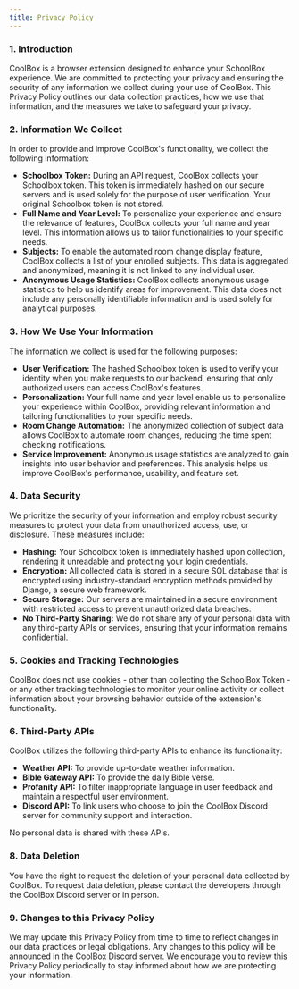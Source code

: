 ```yaml
---
title: Privacy Policy
---
```


### **1. Introduction**

CoolBox is a browser extension designed to enhance your SchoolBox experience. We are committed to protecting your privacy and ensuring the security of any information we collect during your use of CoolBox. This Privacy Policy outlines our data collection practices, how we use that information, and the measures we take to safeguard your privacy.

### **2. Information We Collect**

In order to provide and improve CoolBox's functionality, we collect the following information:

* **Schoolbox Token:** During an API request, CoolBox collects your Schoolbox token. This token is immediately hashed on our secure servers and is used solely for the purpose of user verification. Your original Schoolbox token is not stored.
* **Full Name and Year Level:** To personalize your experience and ensure the relevance of features, CoolBox collects your full name and year level. This information allows us to tailor functionalities to your specific needs.
* **Subjects:** To enable the automated room change display feature, CoolBox collects a list of your enrolled subjects. This data is aggregated and anonymized, meaning it is not linked to any individual user.
* **Anonymous Usage Statistics:** CoolBox collects anonymous usage statistics to help us identify areas for improvement. This data does not include any personally identifiable information and is used solely for analytical purposes.

### **3. How We Use Your Information**

The information we collect is used for the following purposes:

* **User Verification:** The hashed Schoolbox token is used to verify your identity when you make requests to our backend, ensuring that only authorized users can access CoolBox's features.
* **Personalization:** Your full name and year level enable us to personalize your experience within CoolBox, providing relevant information and tailoring functionalities to your specific needs.
* **Room Change Automation:** The anonymized collection of subject data allows CoolBox to automate room changes, reducing the time spent checking notifications.
* **Service Improvement:** Anonymous usage statistics are analyzed to gain insights into user behavior and preferences. This analysis helps us improve CoolBox's performance, usability, and feature set.

### **4. Data Security**

We prioritize the security of your information and employ robust security measures to protect your data from unauthorized access, use, or disclosure. These measures include:

* **Hashing:** Your Schoolbox token is immediately hashed upon collection, rendering it unreadable and protecting your login credentials.
* **Encryption:** All collected data is stored in a secure SQL database that is encrypted using industry-standard encryption methods provided by Django, a secure web framework.
* **Secure Storage:** Our servers are maintained in a secure environment with restricted access to prevent unauthorized data breaches.
* **No Third-Party Sharing:** We do not share any of your personal data with any third-party APIs or services, ensuring that your information remains confidential.

### **5. Cookies and Tracking Technologies**

CoolBox does not use cookies - other than collecting the SchoolBox Token - or any other tracking technologies to monitor your online activity or collect information about your browsing behavior outside of the extension's functionality.

### **6. Third-Party APIs**

CoolBox utilizes the following third-party APIs to enhance its functionality:

* **Weather API:** To provide up-to-date weather information.
* **Bible Gateway API:** To provide the daily Bible verse.
* **Profanity API:** To filter inappropriate language in user feedback and maintain a respectful user environment.
* **Discord API:** To link users who choose to join the CoolBox Discord server for community support and interaction.

No personal data is shared with these APIs.

### **8. Data Deletion**

You have the right to request the deletion of your personal data collected by CoolBox. To request data deletion, please contact the developers through the CoolBox Discord server or in person.

### **9. Changes to this Privacy Policy**

We may update this Privacy Policy from time to time to reflect changes in our data practices or legal obligations. Any changes to this policy will be announced in the CoolBox Discord server. We encourage you to review this Privacy Policy periodically to stay informed about how we are protecting your information.